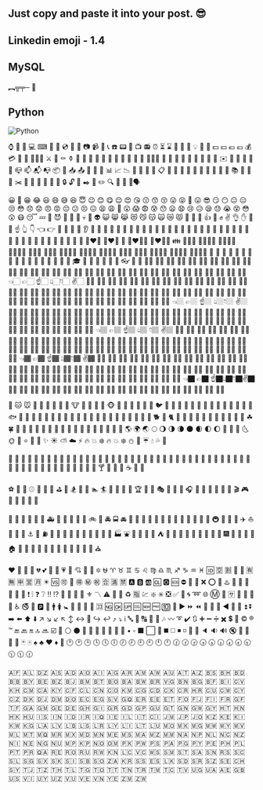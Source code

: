 ## Just copy and paste it into your post. 😎
## Linkedin emoji - 1.4

## MySQL
︻╦╤─ 💉

## Python

![Python](https://user-images.githubusercontent.com/3677559/177729423-f0014c05-621a-4eac-98e2-8d71a001380f.png)


⌚️ 📱 📲 💻 ⌨ 💽 💾 💿 📀 📼 📷 📹 🎥 📞 ☎️ 📟 📠 📺 📻 ⏰ ⏳ ⌛️ 📡 🔋 🔌 💡 🔦 💸 💵 💴 💶 💷 💰 💳 💎 🔧 🔨🔩🔪 ⚔ 🚬 ⚰ ⚱ 🔮 💈 🔭 🔬 💊 💉 🔖 🚽 🚿 🛁 🔑 🚪🗿🎈 🎏 🎀 🎁 🎊 🎉 🎎 🎐 🎌 🏮 ✉️ 📩 📨 📧 💌 📮 📪 📫 📬 📭 📦 📯 📥 📤 📜 📃 📑 📊 📈 📉 📄 📅 📆 📇 📋 📁 📂 📰 📓 📕 📗 📘 📙 📔 📒 📚 📖 🔗 📎 ✂️ 📐 📏 📌 📍 🚩 🔐 🔒 🔓 🔏 ✒️ 📝 ✏️ 🔍 🔎 💬 💭🗣

😀 😬 😁 😂 😃 😄 😅 😆 😇 😉 😊 😋 😌 😍 😘 😗 😙 😚 😜 😝 🤫 😛 😎 😏 😶 😐 😑 😒 😳 😞 😟 😠 😡 😔 😕 😣 😖 😫 😩 😤 😮 😱 😨 😰 😯 😦 😧 😢 😥 😪 😓 😭 😵 😳 😲 😷 😴 💤 💩 😈 👿 👹 👺 💀 👻 👽 😺 😸 😹 😻 😼 😽 🙀 😿 😾 🙌 👏 👋 👍 👊 ✊ ✌️ 👌 ✋ 💪 🙏 ☝️ 👆 👇 👈 👉 🖖 💅 👄 👅 👂 👃 👀 👤 👶 👦 👧 👨 👩 👱 👴 👵 👲 👳 👮 👷 💂 🎅 👼 👸 👰 🚶 🏃 💃 👯 👫 👬 👭 🙇 💁 🙅 🙆 🙋 🙎 🙍 💇 💆 💑 👩‍❤️‍👩 👨‍❤️‍👨 💏 👩‍❤️‍💋‍👩 👨‍❤️‍💋‍👨 👪 👨‍👩‍👧 👨‍👩‍👧‍👦 👨‍👩‍👦‍👦 👨‍👩‍👧‍👧 👩‍👩‍👦 👩‍👩‍👧 👩‍👩‍👧‍👦 👩‍👩‍👦‍👦 👩‍👩‍👧‍👧 👨‍👨‍👦 👨‍👨‍👧 👨‍👨‍👧‍👦 👨‍👨‍👦‍👦 👨‍👨‍👧‍👧 👚 👕 👖 👔 👗 👙 👘 💄 💋 👣 👠 👡 👢 👞 👟 👒 🎩 🎓 👑 🎒 👝 👛 👜 💼 👓 💍 🌂
👦🏻 👧🏻 👨🏻 👩🏻 👴🏻 👵🏻 👶🏻 👱🏻 👮🏻 👲🏻 👳🏻 👷🏻 👸🏻 💂🏻 🎅🏻 👼🏻 💆🏻 💇🏻 👰🏻 🙍🏻 🙎🏻 🙅🏻 🙆🏻 💁🏻 🙋🏻 🙇🏻 🙌🏻 🙏🏻 🚶🏻 🏃🏻 💃🏻 💪🏻 👈🏻 👉🏻 ☝️🏻 👆🏻👇🏻 ✌️🏻 🖖🏻 ✊🏻 ✋🏻 👊🏻 👌🏻 👍🏻 👎🏻 👋🏻 👏🏻 👐🏻 💅🏻 👂🏻 👃🏻 🚣🏻 🛀🏻 🏄🏻 🏇🏻 🏊🏻 🚴🏻 🚵🏻
👦🏼 👧🏼 👨🏼 👩🏼 👴🏼 👵🏼 👶🏼 👱🏼 👮🏼 👲🏼 👳🏼 👷🏼 👸🏼 💂🏼 🎅🏼 👼🏼 💆🏼 💇🏼 👰🏼 🙍🏼 🙎🏼 🙅🏼 🙆🏼 💁🏼 🙋🏼 🙇🏼 🙌🏼 🙏🏼 🚶🏼 🏃🏼 💃🏼 💪🏼 👈🏼 👉🏼 ☝️🏼 👆🏼👇🏼 ✌️🏼 🖖🏼 ✊🏼 ✋🏼 👊🏼 👌🏼 👍🏼 👎🏼 👋🏼 👏🏼 👐🏼 💅🏼 👂🏼 👃🏼 🚣🏼 🛀🏼 🏄🏼 🏇🏼 🏊🏼 🚴🏼 🚵🏼
👦🏽 👧🏽 👨🏽 👩🏽 👴🏽 👵🏽 👶🏽 👱🏽 👮🏽 👲🏽 👳🏽 👷🏽 👸🏽 💂🏽 🎅🏽 👼🏽 💆🏽 💇🏽 👰🏽 🙍🏽 🙎🏽 🙅🏽 🙆🏽 💁🏽 🙋🏽 🙇🏽 🙌🏽 🙏🏽 🚶🏽 🏃🏽 💃🏽 💪🏽 👈🏽 👉🏽 ☝️🏽 👆🏽 👇🏽 ✌️🏽 🖖🏽 ✊🏽 ✋🏽 👊🏽 👌🏽 👍🏽 👎🏽 👋🏽 👏🏽 👐🏽 💅🏽 👂🏽 👃🏽 🚣🏽 🛀🏽 🏄🏽 🏇🏽 🏊🏽 🚴🏽 🚵🏽
👦🏾 👧🏾 👨🏾 👩🏾 👴🏾 👵🏾 👶🏾 👱🏾 👮🏾 👲🏾 👳🏾 👷🏾 👸🏾 💂🏾 🎅🏾 👼🏾 💆🏾 💇🏾 👰🏾 🙍🏾 🙎🏾 🙅🏾 🙆🏾 💁🏾 🙋🏾 🙇🏾 🙌🏾 🙏🏾 🚶🏾 🏃🏾 💃🏾 💪🏾 👈🏾 👉🏾 ☝️🏾 👆🏾👇🏾 ✌️🏾 🖖🏾 ✊🏾 ✋🏾 👊🏾 👌🏾 👍🏾 👎🏾 👋🏾 👏🏾 👐🏾 💅🏾 👂🏾 👃🏾 🚣🏾 🛀🏾 🏄🏾 🏇🏾 🏊🏾 🚴🏾 🚵🏾
👦🏿 👧🏿 👨🏿 👩🏿 👴🏿 👵🏿 👶🏿 👱🏿 👮🏿 👲🏿 👳🏿 👷🏿 👸🏿 💂🏿 🎅🏿 👼🏿 💆🏿 💇🏿 👰🏿 🙍🏿 🙎🏿 🙅🏿 🙆🏿 💁🏿 🙋🏿 🙇🏿 🙌🏿 🙏🏿 🚶🏿 🏃🏿 💃🏿 💪🏿 👈🏿 👉🏿 ☝️🏿👆🏿👇🏿✌️🏿🖖🏿 ✊🏿 ✋🏿 👊🏿 👌🏿 👍🏿 👎🏿 👋🏿 👏🏿 👐🏿 💅🏿 👂🏿 👃🏿 🚣🏿 🛀🏿 🏄🏿 🏇🏿 🏊🏿 🚴🏿 🚵🏿

🐶 🐱 🐭 🐹 🐰 🐻 🐼 🐨 🐯 🐮 🐷 🐽 🐸 🐙 🐵 🙈 🙉 🙊 🐒 🐔 🐧 🐦 🐤 🐣 🐥 🐺 🐗 🐴 🐝 🐛 🐌 🐞 🐜 🐍 🐢 🐠 🐟 🐡 🐬 🐳 🐋 🐊 🐆 🐅 🐃 🐂 🐄 🐪 🐫 🐘 🐐 🐏 🐑 🐎 🐖 🐀 🐁 🐓 🐕 🐩 🐈 🐇 🐾 🐉 🐲 🌵 🎄 🌲 🌳 🌴 🌱 🌿 ☘ 🍀 🎍 🎋 🍃 🍂 🍁 🌾 🌺 🌻 🌹 🌷 🌼 🌸 💐 🍄 🌰 🎃 🐚 🌎 🌍 🌏 🌕 🌖 🌗 🌘 🌑 🌒 🌓 🌔 🌚 🌝 🌛 🌜 🌞 🌙 ⭐️ 🌟 💫 ✨ ☀️ ⛅️ ☁️ ⚡️ 🔥 💥 ❄️ 🔥 💥 ❄️ ⛄️ 💨 ☔️ 💧 💦 🌊

🍏 🍎 🍐 🍊 🍋 🍌 🍉 🍇 🍓 🍈 🍒 🍑 🍍 🍅 🍆 🌽 🍠 🍯 🍞 🍗 🍖 🍤 🍳 🍔 🍟 🍕 🍝 🍜 🍲 🍥 🍣 🍱 🍛 🍙 🍚 🍘 🍢 🍡 🍧 🍨 🍦 🍰 🎂 🍮 🍬 🍭 🍫 🍩 🍪 🍺 🍻 🍷 🍸 🍹 🍶 🍵 ☕️ 🍼 🍴

⚽️ 🏀 🏈 ⚾️ 🎾 🏉 🎱 ⛳️ 🎿 🏂 🎣 🚣 🏊 🏄 🛀 🚴 🚵 🏇 🏆 🎽 🎫 🎭 🎨 🎪 🎤 🎧 🎼 🎹 🎷 🎺 🎸 🎻 🎬 🎮 👾 🎯 🎲 🎰 🎳

🚗 🚕 🚙 🚌 🚎 🚓 🚑 🚒 🚐 🚚 🚛 🚜 🚲 🚨 🚔 🚍 🚘 🚖 🚡 🚠 🚟 🚃 🚋 🚝 🚄 🚅 🚈 🚞 🚂 🚆 🚇 🚊 🚉 🚁 ✈️ ⛵️ 🚤 🚀 💺 ⚓️ 🚧 ⛽️ 🚏 🚦 🚥 🏁 🚢 🎡 🎢 🎠 🌁 🗼 🏭 ⛲️ 🎑 🗻 🌋 🗾 ⛺️ 🌅 🌄 🌇 🌆 🌃 🌉 🌌 🌠 🎇 🎆 🌈 🏰 🏯 🗽 🏠 🏡 🏢 🏬 🏣 🏤 🏥 🏦 🏨 🏪 🏫 🏩 💒 ⛪️

❤️ 💛 💙 💜 💔 💕 💞 💓 💗 💖 💘 💝 💟 🔯 ⛎ ♈️ ♉️ ♊️ ♋️ ♌️ ♍️ ♎️ ♏️ ♐️ ♑️ ♒️ ♓️ 🆔 🈳 🈹 📴 📳 🈶 🈚️ 🈸 🈺 🈷️ ✴️ 🆚 🉑 💮 🉐 ㊙️ ㊗️ 🈴 🈵 🈲 🅰️ 🅱️ 🆎 🆑 🅾️ 🆘 ⛔️ 📛 🚫 ❌ ⭕️ 💢 ♨️ 🚷 🚯 🚳 🚱 🔞 📵 ❗️ ❕ ❓ ❔ ‼️ ⁉️ 💯 🔅 🔆 🔱 ⚜ 〽️ ⚠️ 🚸 🔰 ♻️ 🈯️ 💹 ❇️ ✳️ ❎ ✅ 💠 🌀 ➿ 🌐 Ⓜ️ 🏧 🈂️ 🛂 🛃 🛄 🛅 ♿️ 🚭 🚾 🅿️ 🚰 🚹 🚺 🚼 🚻 🚮 🎦 📶 🈁 🆖 🆗 🆙 🆒 🆕 🆓 🔟 🔢 ▶️ ⏩ ⏪ 🔀 🔁 🔂 ◀️ 🔼 🔽 ⏫ ⏬ ➡️ ⬅️ ⬆️ ⬇️ ↗️ ↘️ ↙️ ↖️ ↕️ ↔️ 🔄 ↪️ ↩️ ⤴️ ⤵️ ℹ️ 🔤 🔡 🔠 🔣 🎵 🎶 〰️ ➰ ✔️ 🔃 ➕ ➖ ➗ ✖️ 💲 💱 ©️ ®️ ™️ 🔚 🔙 🔛 🔝 🔜 ☑️ 🔘 ⚪️ ⚫️ 🔴 🔵 🔸 🔹 🔶 🔷 🔺 ▪️ ▫️ ⬛️ ⬜️ 🔻 ◼️ ◻️ ◾️ ◽️ 🔲 🔳 🔈 🔉 🔊 🔇 📣 📢 🔔 🔕 🃏 🀄️ ♠️ ♣️ ♥️ ♦️ 🎴 🕐 🕑 🕒 🕓 🕔 🕕 🕖 🕗 🕘 🕙 🕚 🕛 🕜 🕝 🕞 🕟 🕠 🕡 🕢 🕣 🕤 🕥 🕦 🕧

🇦🇫 🇦🇱 🇩🇿 🇦🇸 🇦🇩 🇦🇴 🇦🇮 🇦🇬 🇦🇷 🇦🇲 🇦🇼 🇦🇺 🇦🇹 🇦🇿 🇧🇸 🇧🇭 🇧🇩 🇧🇧 🇧🇾 🇧🇪 🇧🇿 🇧🇯 🇧🇲 🇧🇹 🇧🇴 🇧🇦 🇧🇼 🇧🇷 🇻🇬 🇧🇳 🇧🇬 🇧🇫 🇧🇮 🇨🇻 🇰🇭 🇨🇲 🇨🇦 🇰🇾 🇨🇫 🇨🇱 🇨🇳 🇨🇴 🇰🇲 🇨🇬 🇨🇩 🇨🇰 🇨🇷 🇭🇷 🇨🇺 🇨🇼 🇨🇾 🇨🇿 🇩🇰 🇩🇯 🇩🇲 🇩🇴 🇪🇨 🇪🇬 🇸🇻 🇬🇶 🇪🇷 🇪🇪 🇪🇹 🇫🇴 🇫🇯 🇫🇮 🇫🇷 🇬🇫 🇹🇫 🇬🇦 🇬🇲 🇬🇪 🇩🇪 🇬🇭 🇬🇮 🇬🇷 🇬🇩 🇬🇵 🇬🇺 🇬🇹 🇬🇳 🇬🇼 🇬🇾 🇭🇹 🇭🇳 🇭🇰 🇭🇺 🇮🇸 🇮🇳 🇮🇩 🇮🇷 🇮🇶 🇮🇪 🇮🇱 🇮🇹 🇨🇮 🇯🇲 🇯🇵 🇯🇴 🇰🇿 🇰🇪 🇰🇮 🇰🇼 🇰🇬 🇱🇦 🇱🇻 🇱🇧 🇱🇸 🇱🇷 🇱🇾 🇱🇮 🇱🇹 🇱🇺 🇲🇴 🇲🇰 🇲🇬 🇲🇼 🇲🇾 🇲🇻 🇲🇱 🇲🇹 🇲🇶 🇲🇷 🇲🇽 🇲🇩 🇲🇳 🇲🇪 🇲🇸 🇲🇦 🇲🇿 🇲🇲 🇳🇦 🇳🇵 🇳🇱 🇳🇨 🇳🇿 🇳🇮 🇳🇪 🇳🇬 🇳🇺 🇲🇵 🇰🇵 🇳🇴 🇴🇲 🇵🇰 🇵🇼 🇵🇸 🇵🇦 🇵🇬 🇵🇾 🇵🇪 🇵🇭 🇵🇱 🇵🇹 🇵🇷 🇶🇦 🇷🇪 🇷🇴 🇷🇺 🇷🇼 🇰🇳 🇱🇨 🇻🇨 🇼🇸 🇸🇲 🇸🇹 🇸🇦 🇸🇳 🇷🇸 🇸🇨 🇸🇱 🇸🇬 🇸🇽 🇸🇰 🇸🇮 🇸🇧 🇸🇴 🇿🇦 🇰🇷 🇸🇸 🇪🇸 🇱🇰 🇸🇩 🇸🇷 🇸🇿 🇸🇪 🇨🇭 🇸🇾 🇹🇯 🇹🇿 🇹🇭 🇹🇱 🇹🇬 🇹🇴 🇹🇹 🇹🇳 🇹🇷 🇹🇲 🇹🇨 🇹🇻 🇺🇬 🇺🇦 🇦🇪 🇬🇧 🇺🇸 🇻🇮 🇺🇾 🇺🇿 🇻🇺 🇻🇪 🇻🇳 🇾🇪 🇿🇲 🇿🇼
